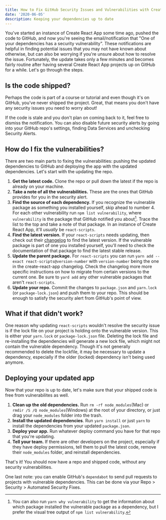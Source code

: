 ```yaml
---
title: How to Fix GitHub Security Issues and Vulnerabilities with Create React App
date: '2020-06-05'
description: Keeping your dependencies up to date
---
```


You've started an instance of Create React App some time ago, pushed the code to GitHub, and now you're seeing the email/notification that "One of your dependencies has a security vulnerability". These notifications are helpful in finding potential issues that you may not have known about otherwise, but can also be worrying if you're unsure about how to resolve the issue. Fortunately, the update takes only a few minutes and becomes fairly routine after having several Create React App projects up on GitHub for a while. Let's go through the steps.

## Is the code shipped?

Perhaps the code is part of a course or tutorial and even though it's on GitHub, you've never shipped the project. Great, that means you don't have any security issues you need to worry about!

If the code is stale and you don't plan on coming back to it, feel free to dismiss the notification. You can also disable future security alerts by going into your GitHub repo's settings, finding Data Services and unchecking Security Alerts.

## How do I fix the vulnerabilities?

There are two main parts to fixing the vulnerabilities: pushing the updated dependencies to GitHub and deploying the app with the updated dependencies. Let's start with the updating the repo.

1. **Get the latest code.** Clone the repo or pull down the latest if the repo is already on your machine.
2. **Take a note of all the vulnerabilities.** These are the ones that GitHub provides for you in the security alert.
3. **Find the source of each dependency.** If you recognize the vulnerable package as something you installed yourself, skip ahead to number 4. For each other vulnerability run `npm list vulnerability`, where `vulnerability` is the package that GitHub notified you about[^1]. Trace the list to the top and take a note of that package. In an instance of Create React App, it'll _usually_ be `react-scripts`.
4. **Find the latest version.** If your `react-scripts` needs updating, then check out their [changelog](https://github.com/facebook/create-react-app/blob/master/CHANGELOG.md) to find the latest version. If the vulnerable package is part of one you installed yourself, you'll need to check the documentation of that package to find the latest stable release.
5. **Update the parent package.** For `react-scripts` you can run `yarn add --exact react-scripts@version-number` with `version-number` being the one in the create-react-app changelog. Check the changelog more more specific instructions on how to migrate from certain versions to the current one. Be sure to `yard add` any other vulnerable packages that aren't `react-scripts`.
6. **Update your repo.** Commit the changes to `package.json` and `yarn.lock` (or `package-lock.json`) and push them to your repo. This should be enough to satisfy the security alert from GitHub's point of view.

## What if that didn't work?

One reason why updating `react-scripts` wouldn't resolve the security issue is if the lock file on your project is holding onto the vulnerable version. This is either your `yarn.lock` or `package-lock.json` file. Deleting the lock file and re-installing the dependencies will generate a new lock file, which might not contain the vulnerable dependency. Though it's not generally recommended to delete the lockfile, it may be necessary to update a dependency, especially if the older (locked) dependency isn't being used anymore.

## Deploying your updated app

Now that your repo is up to date, let's make sure that your shipped code is free from vulnerabilites as well.

1. **Clean up the old dependencies.** Run `rm -rf node_modules`(Mac) or `rmdir /S /Q node_modules`(Windows) at the root of your directory, or just drag your `node_modules` folder into the trash.
2. **Install the updated dependencies**. Run `yarn install` or just `yarn` to install the dependencies from your updated `package.json`.
3. **Deploy your app.** Run whatever deploy command you have for that repo that you're updating.
4. **Tell your team.** If there are other developers on the project, especially if they have deploy permissions, tell them to pull the latest code, remove their `node_modules` folder, and reinstall dependencies.

That's it! You should now have a repo and shipped code, without any security vulnerabilities.

One last note: you can enable GitHub's `dependabot` to send pull requests to projects with vulnerable dependencies. This can be done via your Repo > Security > Automated Security Fixes.

[^1]: You can also run `yarn why vulnerability` to get the information about which package installed the vulnerable package as a dependency, but I prefer the visual tree output of `npm list vulnerability`.
